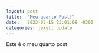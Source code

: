 ```yaml
---
layout: post
title:  "Meu quarto Post!"
date:   2023-05-15 23:01:08 -0300
categories: jekyll update
---
```

Este é o meu quarto post